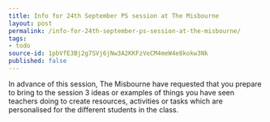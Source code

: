 ```yaml
---
title: Info for 24th September PS session at The Misbourne
layout: post
permalink: /info-for-24th-september-ps-session-at-the-misbourne/
tags:
- todo
source-id: 1pbVfE3Bj2g7SVj6jNw3A2KKFzVeCM4meW4e8kokw3Nk
published: false
---
```

In advance of this session, The Misbourne have requested that you prepare to bring to the session 3 ideas or examples of things you have seen teachers doing to create resources, activities or tasks which are personalised for the different students in the class.

